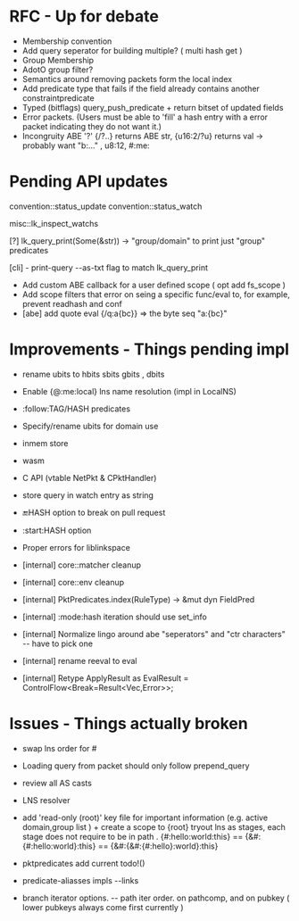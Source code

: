 # RFC - Up for debate
- Membership convention
- Add query seperator for building multiple? ( multi hash get )
- Group Membership
- AdotO group filter?
- Semantics around removing packets form the local index
- Add predicate type that fails if the field already contains another constraintpredicate
- Typed (bitflags) query_push_predicate + return bitset of updated fields
- Error packets. (Users must be able to 'fill' a hash entry with a error packet indicating they do not want it.)
- Incongruity ABE '?' {/?..} returns ABE str, {u16:2/?u} returns val -> probably want "b:..." , u8:12, #:me:

# Pending API updates
convention::status_update
convention::status_watch

misc::lk_inspect_watchs

[?] lk_query_print(Some(&str)) -> "group/domain" to print just "group" predicates

[cli] - print-query --as-txt flag  to match lk_query_print

- Add custom ABE callback for a user defined scope ( opt add fs_scope )
- Add scope filters that error on seing a specific func/eval to, for example, prevent readhash and conf
- [abe] add quote eval {/q:a{bc}} => the byte seq "a:{bc}"

# Improvements - Things pending impl
- rename ubits to hbits sbits gbits , dbits
- Enable {@:me:local} lns name resolution (impl in LocalNS)

- :follow:TAG/HASH predicates
- Specify/rename ubits for domain use
- inmem store
- wasm
- C API  (vtable NetPkt & CPktHandler)
- store query in watch entry as string
- :end:HASH option to break on pull request
- :start:HASH option
- Proper errors for liblinkspace

- [internal] core::matcher cleanup
- [internal] core::env cleanup
- [internal] PktPredicates.index(RuleType) -> &mut dyn FieldPred
- [internal] :mode:hash iteration should use set_info
- [internal] Normalize lingo around abe "seperators" and "ctr characters" -- have to pick one
- [internal] rename reeval to eval
- [internal] Retype ApplyResult as EvalResult = ControlFlow<Break=Result<Vec<u8>,Error>>; 


# Issues - Things actually broken
- swap lns order for #

- Loading query from packet should only follow prepend_query
- review all AS casts
- LNS resolver
- add 'read-only (root)' key file for important information (e.g. active domain,group list ) + create a scope to {root}
tryout lns as stages, each stage does not require to be in path . 
{#:hello:world:this} == {&#:{#:hello:world}:this} == {&#:{&#:{#:hello}:world}:this}

- pktpredicates add current todo!()
- predicate-aliasses impls
 --links

- branch iterator options.
-- path iter order. on pathcomp, and on pubkey ( lower pubkeys always come first currently )
